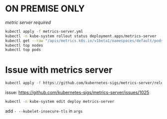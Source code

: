 # ON PREMISE ONLY
*metric server required*



```sh
kubectl apply -f metrics-server.yml
kubectl -n kube-system rollout status deployment.apps/metrics-server
kubectl get --raw "/apis/metrics.k8s.io/v1beta1/namespaces/default/pods"
kubectl top nodes
kubectl top pods
```

# Issue with metrics server 

```sh
kubectl apply -f https://github.com/kubernetes-sigs/metrics-server/releases/latest/download/components.yaml
```

issue: https://github.com/kubernetes-sigs/metrics-server/issues/1025
```sh
kubectl -n kube-system edit deploy metrics-server
```
add `- --kubelet-insecure-tls` in `args`